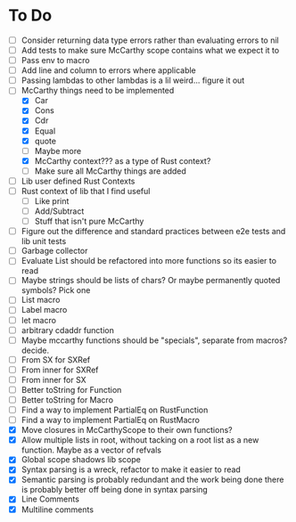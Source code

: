 # To Do
- [ ] Consider returning data type errors rather than evaluating errors to nil
- [ ] Add tests to make sure McCarthy scope contains what we expect it to
- [ ] Pass env to macro
- [ ] Add line and column to errors where applicable
- [ ] Passing lambdas to other lambdas is a lil weird... figure it out
- [ ] McCarthy things need to be implemented
    - [x] Car
    - [x] Cons
    - [x] Cdr
    - [x] Equal
    - [x] quote
    - [ ] Maybe more
    - [x] McCarthy context??? as a type of Rust context?
    - [ ] Make sure all McCarthy things are added
- [ ] Lib user defined Rust Contexts
- [ ] Rust context of lib that I find useful
    - [ ] Like print
    - [ ] Add/Subtract
    - [ ] Stuff that isn't pure McCarthy
- [ ] Figure out the difference and standard practices between e2e tests and lib unit tests
- [ ] Garbage collector
- [ ] Evaluate List should be refactored into more functions so its easier to read
- [ ] Maybe strings should be lists of chars? Or maybe permanently quoted symbols? Pick one
- [ ] List macro
- [ ] Label macro
- [ ] let macro
- [ ] arbitrary cdaddr function
- [ ] Maybe mccarthy functions should be "specials", separate from macros? decide.
- [ ] From SX for SXRef
- [ ] From inner for SXRef
- [ ] From inner for SX
- [ ] Better toString for Function
- [ ] Better toString for Macro
- [ ] Find a way to implement PartialEq on RustFunction
- [ ] Find a way to implement PartialEq on RustMacro
- [x] Move closures in McCarthyScope to their own functions?
- [x] Allow multiple lists in root, without tacking on a root list as a new function. Maybe as a vector of refvals
- [x] Global scope shadows lib scope
- [x] Syntax parsing is a wreck, refactor to make it easier to read
- [x] Semantic parsing is probably redundant and the work being done there is probably better off being done in syntax parsing
- [x] Line Comments
- [x] Multiline comments
